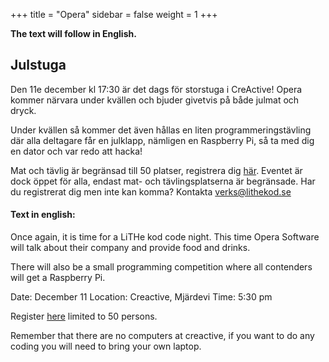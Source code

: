 +++
title = "Opera"
sidebar = false
weight = 1
+++

**The text will follow in English.**

## Julstuga
Den 11e december kl 17:30 är det dags för storstuga i CreActive! Opera kommer närvara under kvällen och bjuder givetvis på både julmat och dryck.

Under kvällen så kommer det även hållas en liten programmeringstävling där alla deltagare får en julklapp, nämligen en Raspberry Pi, så ta med dig en dator och var redo att hacka!

Mat och tävlig är begränsad till 50 platser, registrera dig [här](https://goo.gl/forms/VLobCEJtCKd7jXrj2). Eventet är dock  öppet för alla, endast mat- och tävlingsplatserna är begränsade. Har du registrerat dig men inte kan komma? Kontakta verks@lithekod.se

#### Text in english:
Once again, it is time for a LiTHe kod code night. This time Opera Software will talk about their company and provide food and drinks.

There will also be a small programming competition where all contenders will get a Raspberry Pi.

Date: December 11
Location: Creactive, Mjärdevi
Time: 5:30 pm

Register [here](https://goo.gl/forms/VLobCEJtCKd7jXrj2) limited to 50 persons.

Remember that there are no computers at creactive, if you want to do any coding you will need to bring your own laptop.


